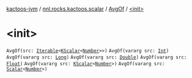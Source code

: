 [kactoos-jvm](../../index.md) / [nnl.rocks.kactoos.scalar](../index.md) / [AvgOf](index.md) / [&lt;init&gt;](./-init-.md)

# &lt;init&gt;

`AvgOf(src: `[`Iterable`](https://kotlinlang.org/api/latest/jvm/stdlib/kotlin.collections/-iterable/index.html)`<`[`KScalar`](../../nnl.rocks.kactoos/-k-scalar.md)`<`[`Number`](https://kotlinlang.org/api/latest/jvm/stdlib/kotlin/-number/index.html)`>>)`
`AvgOf(vararg src: `[`Int`](https://kotlinlang.org/api/latest/jvm/stdlib/kotlin/-int/index.html)`)`
`AvgOf(vararg src: `[`Long`](https://kotlinlang.org/api/latest/jvm/stdlib/kotlin/-long/index.html)`)`
`AvgOf(vararg src: `[`Double`](https://kotlinlang.org/api/latest/jvm/stdlib/kotlin/-double/index.html)`)`
`AvgOf(vararg src: `[`Float`](https://kotlinlang.org/api/latest/jvm/stdlib/kotlin/-float/index.html)`)`
`AvgOf(vararg src: `[`KScalar`](../../nnl.rocks.kactoos/-k-scalar.md)`<`[`Number`](https://kotlinlang.org/api/latest/jvm/stdlib/kotlin/-number/index.html)`>)`
`AvgOf(vararg src: `[`Scalar`](../../nnl.rocks.kactoos/-scalar/index.md)`<`[`Number`](https://kotlinlang.org/api/latest/jvm/stdlib/kotlin/-number/index.html)`>)`